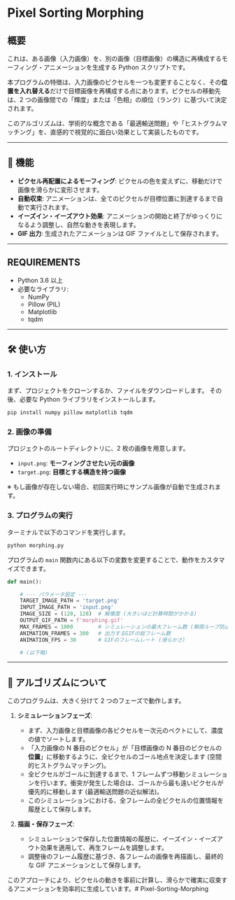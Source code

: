 # Pixel Sorting Morphing

[](./morphing_eased.gif)

## 概要

これは、ある画像（入力画像）を、別の画像（目標画像）の構造に再構成するモーフィング・アニメーションを生成する Python スクリプトです。

本プログラムの特徴は、入力画像のピクセルを一つも変更することなく、その**位置を入れ替える**だけで目標画像を再構成する点にあります。ピクセルの移動先は、2 つの画像間での「輝度」または「色相」の順位（ランク）に基づいて決定されます。

このアルゴリズムは、学術的な概念である「最適輸送問題」や「ヒストグラムマッチング」を、直感的で視覚的に面白い効果として実装したものです。

---

## 🌟 機能

- **ピクセル再配置によるモーフィング**: ピクセルの色を変えずに、移動だけで画像を滑らかに変形させます。
- **自動収束**: アニメーションは、全てのピクセルが目標位置に到達するまで自動で実行されます。
- **イーズイン・イーズアウト効果**: アニメーションの開始と終了がゆっくりになるよう調整し、自然な動きを表現します。
- **GIF 出力**: 生成されたアニメーションは GIF ファイルとして保存されます。

---

## REQUIREMENTS

- Python 3.6 以上
- 必要なライブラリ:
  - NumPy
  - Pillow (PIL)
  - Matplotlib
  - tqdm

---

## 🛠️ 使い方

### 1\. インストール

まず、プロジェクトをクローンするか、ファイルをダウンロードします。
その後、必要な Python ライブラリをインストールします。

```bash
pip install numpy pillow matplotlib tqdm
```

### 2\. 画像の準備

プロジェクトのルートディレクトリに、2 枚の画像を用意します。

- `input.png`: **モーフィングさせたい元の画像**
- `target.png`: **目標とする構造を持つ画像**

※ もし画像が存在しない場合、初回実行時にサンプル画像が自動で生成されます。

### 3\. プログラムの実行

ターミナルで以下のコマンドを実行します。

```bash
python morphing.py
```

プログラムの `main` 関数内にある以下の変数を変更することで、動作をカスタマイズできます。

```python
def main():

    # --- パラメータ設定 ---
    TARGET_IMAGE_PATH = 'target.png'
    INPUT_IMAGE_PATH = 'input.png'
    IMAGE_SIZE = (128, 128)  # 解像度 (大きいほど計算時間がかかる)
    OUTPUT_GIF_PATH = f'morphing.gif'
    MAX_FRAMES = 1000        # シミュレーションの最大フレーム数 (無限ループ防止)
    ANIMATION_FRAMES = 300   # 出力するGIFの総フレーム数
    ANIMATION_FPS = 30       # GIFのフレームレート (滑らかさ)

    # (以下略)
```

---

## 🔬 アルゴリズムについて

このプログラムは、大きく分けて 2 つのフェーズで動作します。

1.  **シミュレーションフェーズ**:

    - まず、入力画像と目標画像の各ピクセルを一次元のベクトにして、濃度の値でソートします。
    - 「入力画像の N 番目のピクセル」が「目標画像の N 番目のピクセルの**位置**」に移動するように、全ピクセルのゴール地点を決定します (空間的ヒストグラムマッチング)。
    - 全ピクセルがゴールに到達するまで、1 フレームずつ移動シミュレーションを行います。衝突が発生した場合は、ゴールから最も遠いピクセルが優先的に移動します (最適輸送問題の近似解法)。
    - このシミュレーションにおける、全フレームの全ピクセルの位置情報を履歴として保存します。

2.  **描画・保存フェーズ**:

    - シミュレーションで保存した位置情報の履歴に、イーズイン・イーズアウト効果を適用して、再生フレームを調整します。
    - 調整後のフレーム履歴に基づき、各フレームの画像を再描画し、最終的な GIF アニメーションとして保存します。

このアプローチにより、ピクセルの動きを事前に計算し、滑らかで確実に収束するアニメーションを効率的に生成しています。#   P i x e l - S o r t i n g - M o r p h i n g 
 
 
